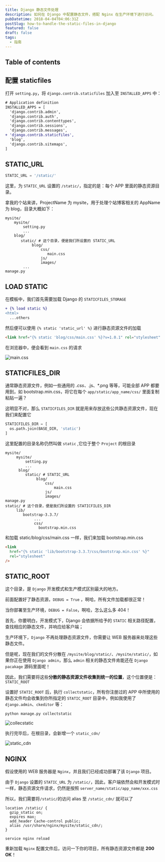 ```yaml
---
title: Django 静态文件处理
description: 如何在 Django 中配置静态文件，搭配 Nginx 在生产环境下进行访问。
pubDatetime: 2018-04-04T04:06:31Z
postSlug: how-to-handle-the-static-files-in-django
featured: false
draft: false
tags:
  - 指南
---
```


## Table of contents

## 配置 staticfiles

打开 `setting.py`，将 `django.contrib.staticfiles` 加入至 `INSTALLED_APPS` 中：

```diff title="settings.py"
# Application definition
INSTALLED_APPS = [
  'django.contrib.admin',
  'django.contrib.auth',
  'django.contrib.contenttypes',
  'django.contrib.sessions',
  'django.contrib.messages',
+ 'django.contrib.staticfiles',
  'blog',
  'django.contrib.sitemaps',
]
```

## STATIC_URL

```python
STATIC_URL = '/static/'
```

这里，为 `STATIC_URL` 设置的 `/static/`，指定的是：每个 APP 里面的静态资源目录。

拿我的个站来讲，ProjectName 为 mysite，用于处理个站博客相关的 AppName 为 blog，目录大概如下：

```shell
mysite/
    mysite/
        setting.py
        ...
    blog/
       static/ # 这个目录，便是我们所设置的 STATIC_URL
            blog/
                css/
                   main.css
                js/
                images/
        ...
manage.py
```

## LOAD STATIC

在模板中，我们首先需要加载 Django 的 `STATICFILES_STORAGE`

```diff title="base.html"
+ {% load static %}
<html>
  ...others
```

然后便可以使用 `{% static 'static_url' %}` 进行静态资源文件的加载

```html
<link href="{% static 'blog/css/main.css' %}?v=1.0.1" rel="stylesheet" />
```

在浏览器中，便会看到 `main.css` 的请求

![main.css](/images/how-to-handle-the-static-files-in-django/a311b0d8gy1fq0dx3gdqsj20p80izdhg.jpg)

## STATICFILES_DIR

通常静态资源文件，例如一些通用的 _.css、_.js、\*.png 等等，可能全部 APP 都要用到，如 bootstrap.min.css，将它在每个 `app/static/app_name/css/` 里面复制粘贴一遍？

这明显不对，那么 `STATICFILES_DIR` 就是用来存放这些公共静态资源文件，现在我们来配置它

```python
STATICFILES_DIR = [
  os.path.join(BASE_DIR, 'static')
]
```

这里配置的目录名称仍然叫做 `static` ,它位于整个 `Project` 的根目录

```shell
mysite/
     mysite/
         setting.py
         ...
      blog/
         static/ # STATIC_URL
              blog/
                  css/
                      main.css
                  js/
                  images/
manage.py
static/ # 这个目录，便是我们所设置的 STATICFILES_DIR
     lib/
        bootstrap-3.3.7/
             ...
             css/
               bootstrap.min.css
```

和加载 static/blog/css/main.css 一样，我们来加载 bootstrap.min.css

```html
<link
  href="{% static 'lib/bootstrap-3.3.7/css/bootstrap.min.css' %}"
  rel="stylesheet"
/>
```

## STATIC_ROOT

这个目录，是 `Django` 开发模式和生产模式区别最大的地方。

前面配置好了静态资源，`DEBUG = True` ，啊哈，所有文件加载都很正常！

当你部署至生产环境，`DEBUG = False`，啊哈，怎么这么多 404！

首先，你要明白，开发模式下，Django 会依据所给予的 `STATIC` 相关路径配置，查找相应的静态文件，并响应给客户端；

生产环境下，`Django` 不再处理静态资源文件，你需要让 WEB 服务器来处理这些静态文件。

但是呢，现在我们的文件分散在 `/mysite/blog/static/`、`/mysite/static/`，如果你正在使用 `Django admin`，那么 `admin` 相关的静态文件肯能还在 `Django pacakage` 源码里面呢！

因此，我们需要将这些**分散的静态资源文件收集到统一的位置**，这个位置便是：`STATIC_ROOT`

设置好 `STATIC_ROOT` 后，执行 `collectstatic`，所有你注册过的 APP 中所使用的静态文件均会收集到你所指定的 `STATIC_ROOT` 目录中，例如我使用了 `django.admin`、`ckeditor` 等：

```shell
python manage.py collectstatic
```

![collecstatic](/images/how-to-handle-the-static-files-in-django/a311b0d8gy1fq0eoizv66j20jw0b475d.jpg)

执行完毕后，在根目录，会新增一个 `static_cdn/`

![static_cdn](/images/how-to-handle-the-static-files-in-django/a311b0d8gy1fq0epp14evj207s0brjrq.jpg)

## NGINX

假设使用的 WEB 服务器是 `Nginx`，并且我们已经成功部署了该 `Django` 项目。

由于 `Django` 设置的 `STATIC_URL` 为 `/static/`，因此，客户端依然会和开发模式时一样，静态资源文件请求，仍然是按照 `server_name/static/app_name/xxx.css`

所以，我们需要将`/static/`的访问 alias 至 `/static_cdn/` 就可以了

```nginx
location /static/ {
  gzip_static on;
  expires max;
  add_header Cache-control public;
  alias /usr/share/nginx/mysite/static_cdn/;
}
```

```shell
service nginx reload
```

重新加载 `Nginx` 配置文件后，访问一下你的项目，所有静态资源文件都是 **200 OK**！
